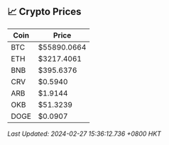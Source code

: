 ## 📈 Crypto Prices

| Coin | Price |
| ---- | ----- |
| BTC | $55890.0664 |
| ETH | $3217.4061 |
| BNB | $395.6376 |
| CRV | $0.5940 |
| ARB | $1.9144 |
| OKB | $51.3239 |
| DOGE | $0.0907 |

_Last Updated: 2024-02-27 15:36:12.736 +0800 HKT_